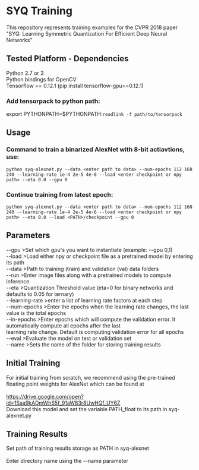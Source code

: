 # SYQ Training
This repository represents training examples for the CVPR 2018 paper "SYQ: Learning Symmetric Quantization For Efficient Deep Neural Networks"

## Tested Platform - Dependencies
Python 2.7 or 3 <br />
Python bindings for OpenCV <br />
Tensorflow == 0.12.1 (pip install tensorflow-gpu==0.12.1) 

### Add tensorpack to python path:
export PYTHONPATH=$PYTHONPATH:`readlink -f path/to/tensorpack`

## Usage

### Command to train a binarized AlexNet with 8-bit actiavtions, use:
    
`python syq-alexnet.py --data <enter path to data> --num-epochs 112 168 240 --learning-rate 1e-4 2e-5 4e-6 --load <enter checkpoint or npy path> --eta 0.0 --gpu 0`

### Continue training from latest epoch:
    
`python syq-alexnet.py --data <enter path to data> --num-epochs 112 168 240 --learning-rate 1e-4 2e-5 4e-6 --load <enter checkpoint or npy path> --eta 0.0 --load <PATH>/checkpoint --gpu 0`

## Parameters

--gpu >Set which gpu's you want to instantiate (example: --gpu 0,1) <br />
--load >Load either npy or checkpoint file as a pretrained model by entering its path <br />
--data >Path to training (train)  and validation (val) data folders  <br />
--run >Enter image files along with a pretrained models to compute inference <br />
--eta >Quantization Threshold value (eta=0 for binary networks and defaults to 0.05 for ternary) <br />
--learning-rate >enter a list of learning rate factors at each step <br />
--num-epochs >Enter the epochs when the learning rate changes, the last value is the total epochs <br />
--in-epochs >Enter epochs which will compute the validation error. It automatically compute all epochs after the last <br />                learning rate change. Default is computing validation error for all epochs <br />
--eval >Evaluate the model on test or validation set <br />
--name >Sets the name of the folder for storing training results <br />

## Initial Training

For initial training from scratch, we recommend using the pre-trained floating point weights for AlexNet which can be found at <br />
<br />
https://drive.google.com/open?id=1Saa9kADmWhS5f_91aW83r8UwHQf_UY6Z <br />
Download this model and set the variable PATH_float to its path in syq-alexnet.py <br />

## Training Results

Set path of training results storage as PATH in syq-alexnet <br />
<br />
Enter directory name using the --name parameter 
